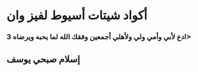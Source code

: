 # أكواد شيتات أسيوط لفيز وان
### ادع لأبي وأمي ولي ولأهلي أجمعين وفقك الله لما يحبه ويرضاه 3>
## إسلام صبحي يوسف 
